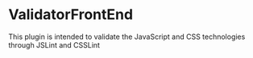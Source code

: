ValidatorFrontEnd
=================

This plugin is intended to validate the JavaScript and CSS technologies through JSLint and CSSLint
